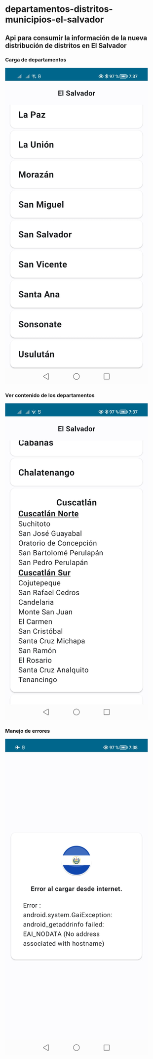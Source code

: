 # departamentos-distritos-municipios-el-salvador

## Api para consumir la información de la nueva distribución de distritos en El Salvador

### Carga de departamentos
![img1.jpg](imagenes%2Fimg1.jpg)

### Ver contenido de los departamentos
![img2.jpg](imagenes%2Fimg2.jpg)

### Manejo de errores
![img3.jpg](imagenes%2Fimg3.jpg)









